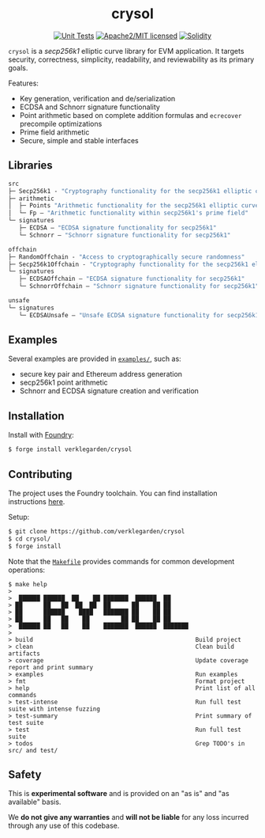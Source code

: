 <div align="center">

<h1>crysol</h1>

<a href="">[![Unit Tests][tests-shield]][tests-shield-url]</a>
<a href="">![Apache2/MIT licensed][license-shield]</a>
<a href="">[![Solidity][solidity-shield]][solidity-shield-url]</a>

</div>

`crysol` is a _secp256k1_ elliptic curve library for EVM application. It targets security, correctness, simplicity, readability, and reviewability as its primary goals.

Features:
- Key generation, verification and de/serialization
- ECDSA and Schnorr signature functionality
- Point arithmetic based on complete addition formulas and `ecrecover` precompile optimizations
- Prime field arithmetic
- Secure, simple and stable interfaces

## Libraries

```ml
src
├─ Secp256k1 - "Cryptography functionality for the secp256k1 elliptic curve"
├─ arithmetic
│  ├─ Points "Arithmetic functionality for the secp256k1 elliptic curve"
│  └─ Fp — "Arithmetic functionality within secp256k1's prime field"
└─ signatures
   ├─ ECDSA — "ECDSA signature functionality for secp256k1"
   └─ Schnorr — "Schnorr signature functionality for secp256k1"

offchain
├─ RandomOffchain - "Access to cryptographically secure randomness"
├─ Secp256k1Offchain - "Cryptography functionality for the secp256k1 elliptic curve"
└─ signatures
   ├─ ECDSAOffchain — "ECDSA signature functionality for secp256k1"
   └─ SchnorrOffchain — "Schnorr signature functionality for secp256k1"

unsafe
└─ signatures
   └─ ECDSAUnsafe — "Unsafe ECDSA signature functionality for secp256k1"
```

## Examples

Several examples are provided in [`examples/`](./examples), such as:
- secure key pair and Ethereum address generation
- secp256k1 point arithmetic
- Schnorr and ECDSA signature creation and verification

## Installation

Install with [Foundry](https://getfoundry.sh/):

```bash
$ forge install verklegarden/crysol
```

## Contributing

The project uses the Foundry toolchain. You can find installation instructions [here](https://getfoundry.sh/).

Setup:

```bash
$ git clone https://github.com/verklegarden/crysol
$ cd crysol/
$ forge install
```

Note that the [`Makefile`](./Makefile) provides commands for common development operations:

```
$ make help
>
>  ██████ ██████  ██    ██ ███████  ██████  ██
> ██      ██   ██  ██  ██  ██      ██    ██ ██
> ██      ██████    ████   ███████ ██    ██ ██
> ██      ██   ██    ██         ██ ██    ██ ██
>  ██████ ██   ██    ██    ███████  ██████  ███████
>
> build                                              Build project
> clean                                              Clean build artifacts
> coverage                                           Update coverage report and print summary
> examples                                           Run examples
> fmt                                                Format project
> help                                               Print list of all commands
> test-intense                                       Run full test suite with intense fuzzing
> test-summary                                       Print summary of test suite
> test                                               Run full test suite
> todos                                              Grep TODO's in src/ and test/
```

## Safety

This is **experimental software** and is provided on an "as is" and "as available" basis.

We **do not give any warranties** and **will not be liable** for any loss incurred through any use of this codebase.

<!--- Shields -->
[tests-shield]: https://github.com/verklegarden/crysol/actions/workflows/unit-tests.yml/badge.svg
[tests-shield-url]: https://github.com/verklegarden/crysol/actions/workflows/unit-tests.yml
[license-shield]: https://img.shields.io/badge/license-Apache2.0/MIT-blue.svg
[solidity-shield]: https://img.shields.io/badge/solidity-%3E=0.8.16%20%3C=0.8.26-aa6746
[solidity-shield-url]: https://github.com/verklegarden/crysol/actions/workflows/solc-version-tests.yml
